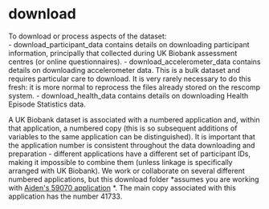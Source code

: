 # download

To download or process aspects of the dataset:  
	- download_participant_data contains details on downloading participant information, principally that collected during UK Biobank assessment centres (or online questionnaires). 
	- download_accelerometer_data contains details on downloading accelerometer data. This is a bulk dataset and requires particular care to download. It is very rarely necessary to do this fresh: it is more normal to reprocess the files already stored on the rescomp system. 
	- download_health_data contains details on downloading Health Episode Statistics data. 
	
A UK Biobank dataset is associated with a numbered application and, within that application, a numbered copy (this is so subsequent additions of variables to the same application can be distinguished). It is important that the application number is consistent throughout the data downloading and preparation - different applications have a different set of participant IDs, making it impossible to combine them (unless linkage is specifically arranged with UK Biobank). We work or collaborate on several different numbered applications, but this download folder *assumes you are working with [Aiden's 59070 application](https://www.ukbiobank.ac.uk/2020/04/statistical-machine-learning-of-wearable-sensor-data-to-predict-disease-outcomes) *. The main copy associated with this application has the number 41733.  
